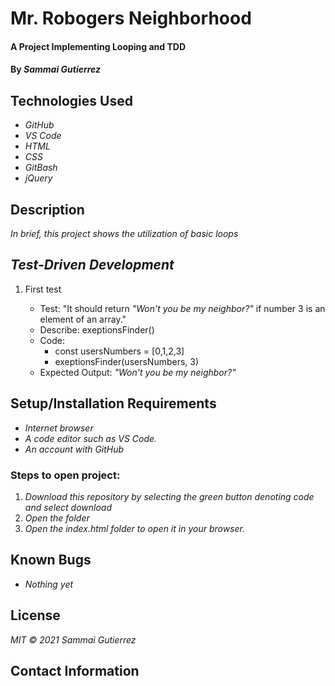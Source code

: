 # Mr. Robogers Neighborhood

####  A Project Implementing Looping and TDD

#### By _**Sammai Gutierrez**_

## Technologies Used

* _GitHub_
* _VS Code_
* _HTML_
* _CSS_
* _GitBash_
* _jQuery_

## Description

_In brief, this project shows the utilization of basic loops_

## _Test-Driven Development_

1.  First test

    + Test: "It should return _"Won't you be my neighbor?"_ if number 3 is an element of an array."
    + Describe: exeptionsFinder()
    + Code:
      + const usersNumbers = [0,1,2,3]
      + exeptionsFinder(usersNumbers, 3)
    + Expected Output: _"Won't you be my neighbor?"_

## Setup/Installation Requirements

* _Internet browser_
* _A code editor such as VS Code._
* _An account with GitHub_

### Steps to open project:

1. _Download this repository by selecting the green button denoting code and select download_
2. _Open the folder_
3. _Open the index.html folder to open it in your browser._

## Known Bugs

* _Nothing yet_

## License

_MIT &copy; 2021 Sammai Gutierrez_

## Contact Information